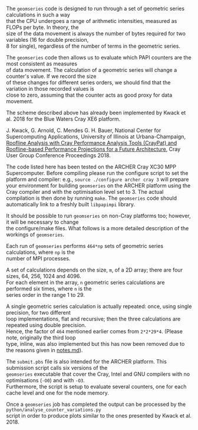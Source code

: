 The `geomseries` code is designed to run through a set of geometric series calculations in such a way<br>
that the CPU undergoes a range of arithmetic intensities, measured as FLOPs per byte. In theory, the<br>
size of the data movement is always the number of bytes required for two variables (16 for double precision,<br>
8 for single), regardless of the number of terms in the geometric series.

The `geomseries` code then allows us to evaluate which PAPI counters are the most consistent as measures<br>
of data movement. The calculation of a geometric series will change a counter's value. If we record the size<br>
of these changes for different series orders, we should find that the variation in those recorded values is<br>
close to zero, assuming that the counter acts as good proxy for data movement.

The scheme described above has already been implemented by Kwack et al. 2018 for the Blue Waters Cray XE6 platform.

J. Kwack, G. Arnold, C. Mendes G. H. Bauer, National Center for Supercomputing Applications, University of Illinois at Urbana-Champaign, [Roofline Analysis with Cray Performance Analysis Tools (CrayPat) and Roofline-based Performance Projections for a Future Architecture](https://bluewaters.ncsa.illinois.edu/liferay-content/document-library/content/BWsymposium_2018_CrayPAT_based_Roofline_Analysis_v02.pdf), Cray User Group Conference Proceedings 2018.

The code listed here has been tested on the ARCHER Cray XC30 MPP Supercomputer. Before compiling please run the configure script to set the platform and compiler: e.g., `source ./configure archer cray 3` will prepare your environment for building `geomseries` on the ARCHER platform using the Cray compiler and with the optimisation level set to 3. The actual compilation is then done by running `make`. The `geomseries` code should automatically link to a freshly built `libpapimpi` library.

It should be possible to run `geomseries` on non-Cray platforms too; however, it will be necessary to change<br>
the configure/make files. What follows is a more detailed description of the workings of `geomseries`.

Each run of `geomseries` performs `464*np` sets of geometric series calculations, where `np` is the<br>
number of MPI processes.

A set of calculations depends on the size, `m`, of a 2D array; there are four sizes, 64, 256, 1024 and 4096.<br>
For each element in the array, `n` geometric series calculations are performed six times, where `n` is the<br>
series order in the range 1 to 29. 

A single geometric series calculation is actually repeated: once, using single precision, for two different<br>
loop implementations, flat and recursive; then the three calculations are repeated using double precision.<br>
Hence, the factor of `464` mentioned earlier comes from `2*2*29*4`. (Please note, originally the third loop<br>
type, inline, was also implemented but this has now been removed due to the reasons given in [notes.md](https://github.com/cresta-eu/papi_mpi_lib/blob/master/geomseries/notes.md)).

The `submit.pbs` file is also intended for the ARCHER platform. This submission script calls six versions of the<br> `geomseries` executable that cover the Cray, Intel and GNU compilers with no optimisations (`-O0`) and with `-O3`.<br>
Furthermore, the script is setup to evaluate several counters, one for each cache level and one for the node memory.

Once a `geomseries` job has completed the output can be processed by the `python/analyse_counter_variations.py`<br>
script in order to produce plots similar to the ones presented by Kwack et al. 2018.
